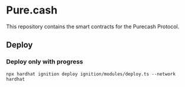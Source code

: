 # Pure.cash

This repository contains the smart contracts for the Purecash Protocol.

## Deploy

### Deploy only with progress

```shell
npx hardhat ignition deploy ignition/modules/deploy.ts --network hardhat
```
